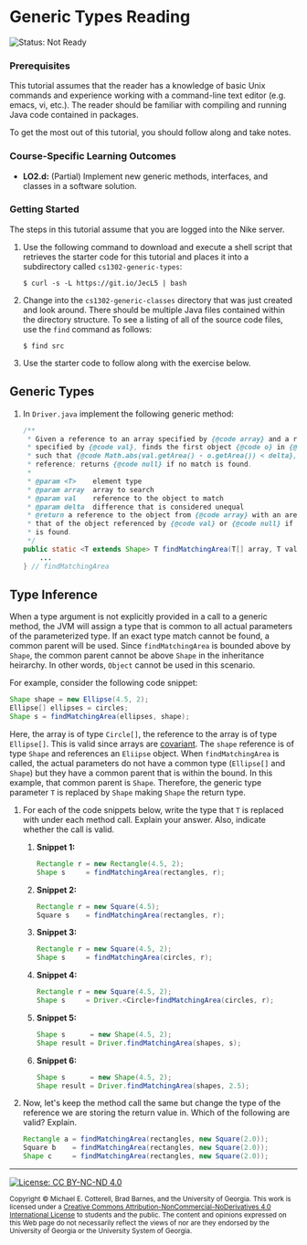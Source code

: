 # Generic Types Reading

![Status: Not Ready](https://img.shields.io/badge/Status-Not%20Ready-red.svg)

### Prerequisites

This tutorial assumes that the reader has a knowledge of basic Unix commands and experience working
with a command-line text editor (e.g. emacs, vi, etc.). The reader should be familiar with compiling
and running Java code contained in packages.

To get the most out of this tutorial, you should follow along and take notes.

### Course-Specific Learning Outcomes

* **LO2.d:** (Partial) Implement new generic methods, interfaces, and classes in a software solution.

### Getting Started

The steps in this tutorial assume that you are logged into the Nike server.

1. Use the following command to download and execute a shell script that retrieves
   the starter code for this tutorial and places it into a subdirectory
   called `cs1302-generic-types`:

   ```
   $ curl -s -L https://git.io/JecL5 | bash
   ```

1. Change into the `cs1302-generic-classes` directory that was just created and look around. 
   There should be multiple Java files contained within the directory structure. To see a listing 
   of all of the source code files, use the `find` command as follows:

   ```
   $ find src
   ```

1. Use the starter code to follow along with the exercise below.

## Generic Types

1. In `Driver.java` implement the following generic method:

   ```java
   /**
    * Given a reference to an array specified by {@code array} and a reference
    * specified by {@code val}, finds the first object {@code o} in {@code array} 
    * such that {@code Math.abs(val.getArea() - o.getArea()) < delta}, then returns its
    * reference; returns {@code null} if no match is found. 
    *
    * @param <T>    element type
    * @param array  array to search
    * @param val    reference to the object to match
    * @param delta  difference that is considered unequal
    * @return a reference to the object from {@code array} with an area matching
    * that of the object referenced by {@code val} or {@code null} if no match
    * is found.
    */
   public static <T extends Shape> T findMatchingArea(T[] array, T val, double delta) {
       ...
   } // findMatchingArea
   ```

## Type Inference

When a type argument is not explicitly provided in a call to a generic method, the JVM will
assign a type that is common to all actual parameters of the parameterized type. If an exact
type match cannot be found, a common parent will be used. Since `findMatchingArea` is bounded
above by `Shape`, the common parent cannot be above `Shape` in the inheritance heirarchy. In 
other words, `Object` cannot be used in this scenario.

For example, consider the following code snippet:
   
```java
Shape shape = new Ellipse(4.5, 2);
Ellipse[] ellipses = circles;
Shape s = findMatchingArea(ellipses, shape);
```
      
Here, the array is of type `Circle[]`, the reference to the array is of type `Ellipse[]`. This is valid
since arrays are [covariant](https://dzone.com/articles/covariance-and-contravariance). The `shape` reference
is of type `Shape` and references an `Eliipse` object. When `findMatchingArea` is called, the actual parameters
do not have a common type (`Ellipse[]` and `Shape`) but they have a common parent that is within the bound. In this
example, that common parent is `Shape`. Therefore, the generic type parameter `T` is replaced by `Shape` 
making `Shape` the return type.

1. For each of the code snippets below, write the type that `T` is replaced with under
   each method call. Explain your answer. Also, indicate whether the call is valid.

   1. **Snippet 1:**
     
      ```java
      Rectangle r = new Rectangle(4.5, 2);
      Shape s     = findMatchingArea(rectangles, r);
      ```

   1. **Snippet 2:**
   
      ```java
      Rectangle r = new Square(4.5);
      Square s    = findMatchingArea(rectangles, r);
      ```
   
   1. **Snippet 3:**

      ```java
      Rectangle r = new Square(4.5, 2);
      Shape s     = findMatchingArea(circles, r);
      ```

   1. **Snippet 4:**

      ```java
      Rectangle r = new Square(4.5, 2);
      Shape s     = Driver.<Circle>findMatchingArea(circles, r);
      ```

   1. **Snippet 5:**

      ```java
      Shape s      = new Shape(4.5, 2);
      Shape result = Driver.findMatchingArea(shapes, s);
      ```

   1. **Snippet 6:**

      ```java
      Shape s      = new Shape(4.5, 2);
      Shape result = Driver.findMatchingArea(shapes, 2.5);
      ```

1. Now, let's keep the method call the same but change the type of the reference we are storing the return value in.
   Which of the following are valid? Explain.

   ```java
   Rectangle a = findMatchingArea(rectangles, new Square(2.0));
   Square b    = findMatchingArea(rectangles, new Square(2.0));
   Shape c     = findMatchingArea(rectangles, new Square(2.0));
   ```

<hr/>

[![License: CC BY-NC-ND 4.0](https://img.shields.io/badge/License-CC%20BY--NC--ND%204.0-lightgrey.svg)](http://creativecommons.org/licenses/by-nc-nd/4.0/)

<small>
Copyright &copy; Michael E. Cotterell, Brad Barnes, and the University of Georgia.
This work is licensed under a <a rel="license" href="http://creativecommons.org/licenses/by-nc-nd/4.0/">Creative Commons Attribution-NonCommercial-NoDerivatives 4.0 International License</a> to students and the public.
The content and opinions expressed on this Web page do not necessarily reflect the views of nor are they endorsed by the University of Georgia or the University System of Georgia.
</small>
